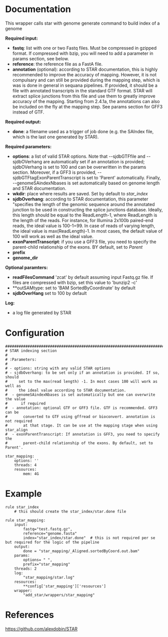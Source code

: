 # Documentation

This wrapper calls star with genome generate command to build index of a genome

**Required input:**

- **fastq**: list with one or two Fastq files. Must be compressed in gzipped format. If compressed
  with bzip, you will need to add a parameter in params section, see below.
- **reference**: the reference file as a FastA file.
- **annotation** (optional): according to STAR  documentation, this is highly recommended to improve the accuracy
  of mapping. However, it is not compulsary and can still be provided during the mapping step, which
  is was is done in general in sequana pipelines. If provided, it should be a file  with annotated
  transcripts in the standard GTF format. STAR will extract splice junctions from this file and use
  them to greatly improve accuracy of the mapping. Starting from 2.4.1a, the annotations can also
  be included on the fly at the mapping step. See params section for GFF3 instead of GTF.



**Required output:**

- **done**: a filename used as a trigger of job done (e.g. the SAIndex file, which is the last one generated by STAR). 

**Required parameters:**

- **options**: a list of valid STAR options. Note that --sjdbGTFfile and --sjdbOVerhang
  are automatically set if an annotation is provided; sjdbOVerhang is set to 100 and
  can be overwritten in the params section. Moreover, if a GFF3 is provided,
  --sjdbGTFtagExonParentTranscript is set to 'Parent' automatically. Finally,
  --genomeSAindexNbases is set automatically based on genome length and STAR documentation.
- **wkdir**: place where results are saved. Set by default to *star_index*
- **sjdbOverhang**: according to STAR documentation, this parameter "specifies the length of
  the genomic sequence around the annotated junction to be used in constructing the splice
  junctions database. Ideally, this length should be equal to the ReadLength-1, where ReadLength
  is the length of the reads. For instance, for Illumina 2x100b paired-end reads, the ideal
  value is 100-1=99. In case of reads of varying length, the ideal value is max(ReadLength)-1.
  In most cases, the default value of 100 will work as well as the ideal value.
- **exonParentTranscript**: if you use a GFF3 file, you need to specify the
    parent-child relationship of the exons. BY default, set to *Parent*
- **prefix**
- **genome_dir** 



**Optional paramters:**

- **readFilesCommand** 'zcat' by default assuming input Fastq.gz file. If files 
    are compressed with bzip, set this value to 'bunzip2 -c'
- **outSAMtype: set to 'BAM SortedByCoordinate' by default
- **sjdbOverHang** set to 100 by default

**Log:**

- a log file generated by STAR

# Configuration

    ##############################################################################
    # STAR indexing section
    #
    # :Parameters:
    #
    # - options: string with any valid STAR options
    # - sjdbOverhang: to be set only if an annotation is provided. If so, should
    #     set to the max(read length) -1. In most cases 100 will work as well as
    #     the ideal value according to STAR documentation.
    #  - genomeSAindexNbases is set automatically but one can overwrite the value 
    #      if required
    #  - annotation: optional GTF or GFF3 file. GTF is recommended. GFF3 can be 
    #       converted to GTF using gffread or bioconvert. annotation is not required
    #       at that stage. It can be use at the mapping stage when using star_align
    #  - exonParentTranscript: If annotation is GFF3, you need to specify the 
    #       parent-child relationship of the exons. By default, set to Parent'.

    star_mapping:
        options: ''
        threads: 4
        resources:
            mem: 4G


# Example

    rule star_index
        # this should create the star_index/star.done file

    rule star_mapping:
        input:
            fastq="test.fastq.gz",
            reference="genome.fasta"
            index="star_index/star.done"  # this is not required per se but required for the logic of the pipeline
        output:
            done = "star_mapping/_Aligned.sortedByCoord.out.bam"
        params:
            options= " ",
            prefix="star_mapping"
        threads: 2
        log:
            "star_mapping/star.log"
        resources:
            **config['star_mapping']['resources']
        wrapper:
            "add_star/wrappers/star_mapping"


# References

https://github.com/alexdobin/STAR
